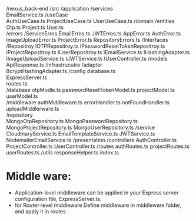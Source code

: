 /nexus_back-end
    /src
        /application
            /services                   
                EmailService.ts
            /useCase                    
                AuthUseCase.ts
                ProjectUseCase.ts
                UserUseCase.ts
        /domain
            /entities      
                Otp.ts
                Project.ts
                User.ts             
            /errors
                /ServiceErros
                    EmailErros.ts
                    JWTErros.ts
                AppError.ts
                AuthError.ts
                ImageUploadError.ts
                ProjectError.ts
                RepositoryErrors.ts
            /Interfaces                  
                /Repositroy
                    IOTPRepositroy.ts
                    IPasswordResetTokenRepositroy.ts
                    IProjectRepositroy.ts
                    IUserRepositroy.ts
                IEmailService.ts
                IHashingAdapter.ts
                IImageUploadService.ts
                IJWTService.ts
                IUserController.ts
            /models
                ApiResponse.ts
        /infrastrucutre
            /adapter                    
                BcryptHashingAdapter.ts
            /config
                database.ts             
                ExpressServer.ts        
                routes.ts               
            /database
                otpModle.ts
                passwordResetTokenModel.ts
                projectModel.ts
                userModel.ts            
            /middleware
                authMiddleware.ts
                errorHandler.ts
                notFoundHandler.ts
                uploadMiddlerware.ts         
            /repository                 
                MongoOtpRepository.ts
                MongoPasswordRepository.ts
                MongoProjectRepository.ts
                MongoUserRepository.ts
            /service
                CloudinaryService.ts
                EmailTemplateService.ts
                JWTService.ts
                NodemailerEmailService.ts
        /presentation
            /controllers
                AuthController.ts
                ProjectController.ts
                UserController.ts
            /routes
                authRoutes.ts
                projectRoutes.ts
                userRoutes.ts
            /utils
                responseHelper.ts
        index.ts











# Middle ware:
- Application-level middleware can be applied in your Express server configuration file, ExpressServer.ts.
- for Router-level middleware Define middleware in middleware folder, and apply it in routes